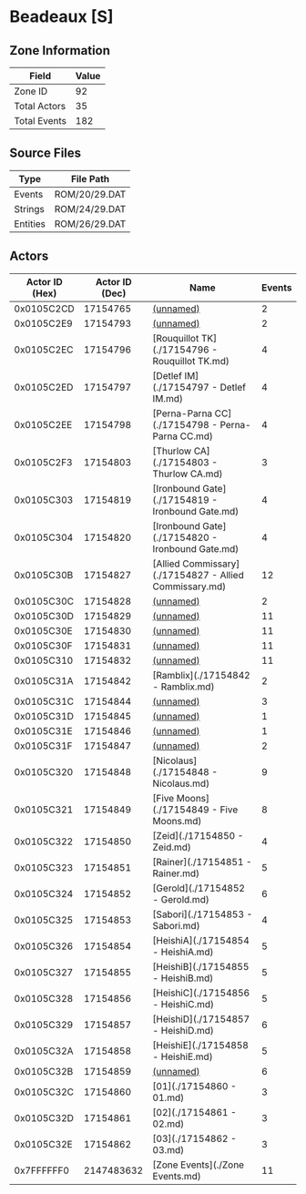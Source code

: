 # Beadeaux [S]

## Zone Information

| Field        |   Value |
|--------------|---------|
| Zone ID      |      92 |
| Total Actors |      35 |
| Total Events |     182 |

## Source Files

| Type     | File Path     |
|----------|---------------|
| Events   | ROM/20/29.DAT |
| Strings  | ROM/24/29.DAT |
| Entities | ROM/26/29.DAT |

## Actors

| Actor ID (Hex)   |   Actor ID (Dec) | Name                                                   |   Events |
|------------------|------------------|--------------------------------------------------------|----------|
| 0x0105C2CD       |         17154765 | [(unnamed)](./17154765.md)                             |        2 |
| 0x0105C2E9       |         17154793 | [(unnamed)](./17154793.md)                             |        2 |
| 0x0105C2EC       |         17154796 | [Rouquillot TK](./17154796 - Rouquillot TK.md)         |        4 |
| 0x0105C2ED       |         17154797 | [Detlef IM](./17154797 - Detlef IM.md)                 |        4 |
| 0x0105C2EE       |         17154798 | [Perna-Parna CC](./17154798 - Perna-Parna CC.md)       |        4 |
| 0x0105C2F3       |         17154803 | [Thurlow CA](./17154803 - Thurlow CA.md)               |        3 |
| 0x0105C303       |         17154819 | [Ironbound Gate](./17154819 - Ironbound Gate.md)       |        4 |
| 0x0105C304       |         17154820 | [Ironbound Gate](./17154820 - Ironbound Gate.md)       |        4 |
| 0x0105C30B       |         17154827 | [Allied Commissary](./17154827 - Allied Commissary.md) |       12 |
| 0x0105C30C       |         17154828 | [(unnamed)](./17154828.md)                             |        2 |
| 0x0105C30D       |         17154829 | [(unnamed)](./17154829.md)                             |       11 |
| 0x0105C30E       |         17154830 | [(unnamed)](./17154830.md)                             |       11 |
| 0x0105C30F       |         17154831 | [(unnamed)](./17154831.md)                             |       11 |
| 0x0105C310       |         17154832 | [(unnamed)](./17154832.md)                             |       11 |
| 0x0105C31A       |         17154842 | [Ramblix](./17154842 - Ramblix.md)                     |        2 |
| 0x0105C31C       |         17154844 | [(unnamed)](./17154844.md)                             |        3 |
| 0x0105C31D       |         17154845 | [(unnamed)](./17154845.md)                             |        1 |
| 0x0105C31E       |         17154846 | [(unnamed)](./17154846.md)                             |        1 |
| 0x0105C31F       |         17154847 | [(unnamed)](./17154847.md)                             |        2 |
| 0x0105C320       |         17154848 | [Nicolaus](./17154848 - Nicolaus.md)                   |        9 |
| 0x0105C321       |         17154849 | [Five Moons](./17154849 - Five Moons.md)               |        8 |
| 0x0105C322       |         17154850 | [Zeid](./17154850 - Zeid.md)                           |        4 |
| 0x0105C323       |         17154851 | [Rainer](./17154851 - Rainer.md)                       |        5 |
| 0x0105C324       |         17154852 | [Gerold](./17154852 - Gerold.md)                       |        6 |
| 0x0105C325       |         17154853 | [Sabori](./17154853 - Sabori.md)                       |        4 |
| 0x0105C326       |         17154854 | [HeishiA](./17154854 - HeishiA.md)                     |        5 |
| 0x0105C327       |         17154855 | [HeishiB](./17154855 - HeishiB.md)                     |        5 |
| 0x0105C328       |         17154856 | [HeishiC](./17154856 - HeishiC.md)                     |        5 |
| 0x0105C329       |         17154857 | [HeishiD](./17154857 - HeishiD.md)                     |        6 |
| 0x0105C32A       |         17154858 | [HeishiE](./17154858 - HeishiE.md)                     |        5 |
| 0x0105C32B       |         17154859 | [(unnamed)](./17154859.md)                             |        6 |
| 0x0105C32C       |         17154860 | [01](./17154860 - 01.md)                               |        3 |
| 0x0105C32D       |         17154861 | [02](./17154861 - 02.md)                               |        3 |
| 0x0105C32E       |         17154862 | [03](./17154862 - 03.md)                               |        3 |
| 0x7FFFFFF0       |       2147483632 | [Zone Events](./Zone Events.md)                        |       11 |